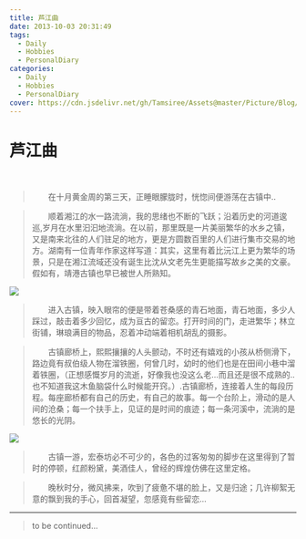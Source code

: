 ```yaml
---
title: 芦江曲
date: 2013-10-03 20:31:49
tags:
  - Daily
  - Hobbies
  - PersonalDiary
categories:
  - Daily
  - Hobbies
  - PersonalDiary
cover: https://cdn.jsdelivr.net/gh/Tamsiree/Assets@master/Picture/Blog/Cover/t010dfd080cda25669b.jpg
---
```

# 芦江曲
　  
> 　　在十月黄金周的第三天，正睡眼朦胧时，恍惚间便游荡在古镇中..  

> 　　顺着湘江的水一路流淌，我的思绪也不断的飞跃；沿着历史的河道逡巡,岁月在水里汩汩地流淌。在以前，那里既是一片美丽繁华的水乡之镇，又是南来北往的人们驻足的地方，更是方圆数百里的人们进行集市交易的地方。湖南有一位青年作家这样写道：其实，这里有着比沅江上更为繁华的场景，只是在湘江流域还没有诞生比沈从文老先生更能描写故乡之美的文豪。假如有，靖港古镇也早已被世人所熟知。  

![](https://cdn.jsdelivr.net/gh/Tamsiree/Assets@master/Picture/Blog/Post/psbsadisakhwuqojdsa.jpeg)

> 　　进入古镇，映入眼帘的便是带着苍桑感的青石地面，青石地面，多少人踩过，敲击着多少回忆，成为亘古的留恋。打开时间的门，走进繁华；林立街铺，琳琅满目的物品，忍着冲动端着相机胡乱的摄影。  

> 　　古镇廊桥上，熙熙攘攘的人头颤动，不时还有嬉戏的小孩从桥侧滑下，路边竟有叔伯级人物在溜铁圈，何曾几时，幼时的他们也是在田间小巷中溜着铁圈，（正想感慨岁月的流逝，好像我也没这么老...而且还是很不成熟的..也不知道我这木鱼脑袋什么时候能开窍。）.古镇廊桥，连接着人生的每段历程。每座廊桥都有自己的历史，有自己的故事。每一个台阶上，滑动的是人间的沧桑；每一个扶手上，见证的是时间的痕迹；每一条河溪中，流淌的是悠长的光阴。  


![](https://cdn.jsdelivr.net/gh/Tamsiree/Assets@master/Picture/Blog/Post/psdsadwdasdab.jpeg)

> 　　古镇一游，宏泰坊必不可少的，各色的过客匆匆的脚步在这里得到了暂时的停顿，红颜粉黛，美酒佳人，曾经的辉煌仿佛在这里定格。  

> 　　晚秋时分，微风拂来，吹到了疲惫不堪的脸上，又是归途；几许柳絮无意的飘到我的手心，回首凝望，忽感竟有些留恋... 



---
> to be continued...